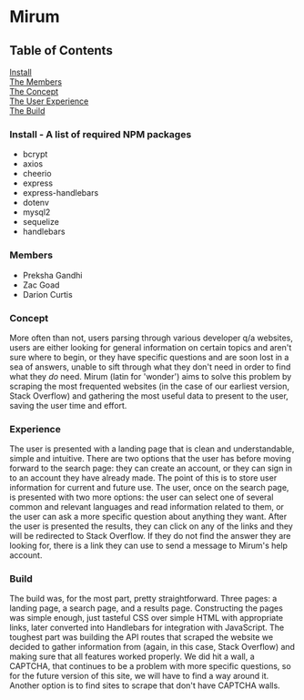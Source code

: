 # Mirum

## Table of Contents

[Install](#install)<br />
[The Members](#members)<br />
[The Concept](#concept)<br />
[The User Experience](#experience)<br />
[The Build](#build)<br />


### Install - A list of required NPM packages
- bcrypt
- axios
- cheerio
- express
- express-handlebars
- dotenv
- mysql2
- sequelize
- handlebars



### Members

- Preksha Gandhi
- Zac Goad
- Darion Curtis





### Concept
  More often than not, users parsing through various developer q/a websites, users are either looking for general information on certain topics and aren't sure where to begin, or they have specific questions and are soon lost in a sea of answers, unable to sift through what they don't need in order to find what they *do* need.  Mirum (latin for 'wonder') aims to solve this problem by scraping the most frequented websites (in the case of our earliest version, Stack Overflow) and gathering the most useful data to present to the user, saving the user time and effort.





### Experience
  The user is presented with a landing page that is clean and understandable, simple and intuitive.  There are two options that the user has before moving forward to the search page: they can create an account, or they can sign in to an account they have already made.  The point of this is to store user information for current and future use.  The user, once on the search page, is presented with two more options: the user can select one of several common and relevant languages and read information related to them, or the user can ask a more specific question about anything they want.  After the user is presented the results, they can click on any of the links and they will be redirected to Stack Overflow.  If they do not find the answer they are looking for, there is a link they can use to send a message to Mirum's help account.






### Build
  The build was, for the most part, pretty straightforward.  Three pages: a landing page, a search page, and a results page.  Constructing the pages was simple enough, just tasteful CSS over simple HTML with appropriate links, later converted into Handlebars for integration with JavaScript.  The toughest part was building the API routes that scraped the website we decided to gather information from (again, in this case, Stack Overflow) and making sure that all features worked properly.  We did hit a wall, a CAPTCHA, that continues to be a problem with more specific questions, so for the future version of this site, we will have to find a way around it.  Another option is to find sites to scrape that don't have CAPTCHA walls.

